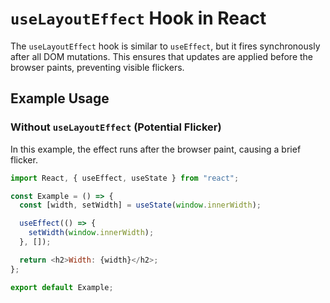 # `useLayoutEffect` Hook in React

The `useLayoutEffect` hook is similar to `useEffect`, but it fires synchronously after all DOM mutations. This ensures that updates are applied before the browser paints, preventing visible flickers.

## Example Usage

### Without `useLayoutEffect` (Potential Flicker)
In this example, the effect runs after the browser paint, causing a brief flicker.

```javascript
import React, { useEffect, useState } from "react";

const Example = () => {
  const [width, setWidth] = useState(window.innerWidth);

  useEffect(() => {
    setWidth(window.innerWidth);
  }, []);

  return <h2>Width: {width}</h2>;
};

export default Example;
```
